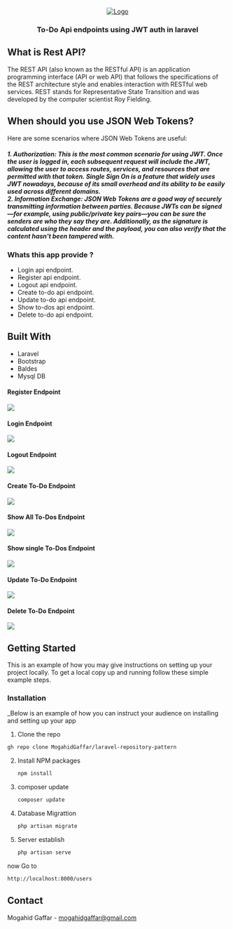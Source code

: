 
<!-- PROJECT LOGO -->
<br />
<div align="center">
  <a href="#">
    <img src="https://github.com/MogahidGaffar/laravel9_ToDoApp_jwt_Api_authentication/blob/main/public/imgs/laravel_jwt.png" alt="Logo" >
  </a>

  <h3 align="center">To-Do Api endpoints using JWT auth in laravel  </h3>


</div>



## What is Rest API?
The REST API (also known as the RESTful API) is an application programming interface (API or web API) that follows the specifications of the REST architecture style and enables interaction with RESTful web services. REST stands for Representative State Transition and was developed by the computer scientist Roy Fielding.


##  When should you use JSON Web Tokens?
Here are some scenarios where JSON Web Tokens are useful:
<h5>
1. Authorization: This is the most common scenario for using JWT. Once the user is logged in, each subsequent request will include the JWT, allowing the user to access routes, services, and resources that are permitted with that token. Single Sign On is a feature that widely uses JWT nowadays, because of its small overhead and its ability to be easily used across different domains.
</br>
2. Information Exchange: JSON Web Tokens are a good way of securely transmitting information between parties. Because JWTs can be signed—for example, using public/private key pairs—you can be sure the senders are who they say they are. Additionally, as the signature is calculated using the header and the payload, you can also verify that the content hasn't been tampered with. </br>
</h5>


###  Whats this app provide ?

* Login api endpoint.
* Register api endpoint.
* Logout api endpoint.
* Create to-do api endpoint.
* Update to-do api endpoint.
* Show to-dos api endpoint.
* Delete to-do api endpoint.


##  Built With

* Laravel
* Bootstrap
* Baldes
* Mysql DB

#### Register Endpoint 

<img src="https://github.com/MogahidGaffar/laravel9_ToDoApp_jwt_Api_authentication/blob/main/public/imgs/1.PNG" />

#### Login Endpoint 

<img src="https://github.com/MogahidGaffar/laravel9_ToDoApp_jwt_Api_authentication/blob/main/public/imgs/2.PNG" />


#### Logout Endpoint 

<img src="https://github.com/MogahidGaffar/laravel9_ToDoApp_jwt_Api_authentication/blob/main/public/imgs/3.PNG" />


#### Create To-Do  Endpoint 

<img src="https://github.com/MogahidGaffar/laravel9_ToDoApp_jwt_Api_authentication/blob/main/public/imgs/4.PNG" />

#### Show All To-Dos  Endpoint 

<img src="https://github.com/MogahidGaffar/laravel9_ToDoApp_jwt_Api_authentication/blob/main/public/imgs/5.PNG" />

#### Show single To-Dos  Endpoint 

<img src="https://github.com/MogahidGaffar/laravel9_ToDoApp_jwt_Api_authentication/blob/main/public/imgs/6.PNG" />

#### Update To-Do Endpoint

<img src="https://github.com/MogahidGaffar/laravel9_ToDoApp_jwt_Api_authentication/blob/main/public/imgs/7.PNG" />

#### Delete To-Do Endpoint 

<img src="https://github.com/MogahidGaffar/laravel9_ToDoApp_jwt_Api_authentication/blob/main/public/imgs/8.PNG" />



<!-- GETTING STARTED -->
## Getting Started

This is an example of how you may give instructions on setting up your project locally.
To get a local copy up and running follow these simple example steps.


### Installation

_Below is an example of how you can instruct your audience on installing and setting up your app

 1. Clone the repo
   ```sh
  gh repo clone MogahidGaffar/laravel-repository-pattern
   ```
2. Install NPM packages
   ```sh
   npm install
   ```
3. composer update
   ```sh
   composer update
   ```

3. Database Migrattion
   ```sh
   php artisan migrate
   ```
 
3. Server establish
   ```sh
   php artisan serve
   ```
   
 now Go to   
 ```sh
http://localhost:8000/users
   ```


## Contact

Mogahid Gaffar -  mogahidgaffar@gmail.com


